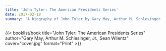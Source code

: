 ```yaml
---
title: 'John Tyler: The American Presidents Series'
date: 2017-02-18
summary: 'A biography of John Tyler by Gary May, Arthur M. Schlesinger, Jr., and Sean Wilentz'
---
```


{{< booklist/book
title="John Tyler: The American Presidents Series"
author="Gary May, Arthur M. Schlesinger, Jr., Sean Wilentz"
cover="cover.jpg"
format="Print" >}}
